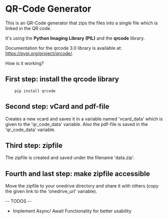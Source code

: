 # QR-Code Generator

This is an QR-Code generator that zips the files into a single file which is linked in the QR code.

It's using the **Python Imaging Library (PIL)** and the **qrcode** library.

Documentation for the qrcode 3.0 library is available at: https://pypi.org/project/qrcode/.

How is it working?

## First step: install the qrcode library

```
    pip install qrcode
```

## Second step: vCard and pdf-file

Creates a new vcard and saves it in a variable named 'vcard_data' which is given to the 'qr_code_data' variable. Also the pdf-file is saved in the 'qr_code_data' variable.

## Third step: zipfile

The zipfile is created and saved under the filename 'data.zip'.

## Fourth and last step: make zipfile accessible

Move the zipfile to your onedrive directory and share it with others (copy the given link to the 'onedrive_url' variable).

-- TODOS --

- Implement Async/ Await Functionality for better usability
